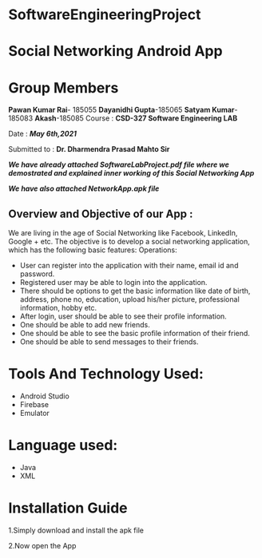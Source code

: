 # SoftwareEngineeringProject
#                                      Social Networking Android App
# Group Members

 **Pawan Kumar Rai**- 185055
 **Dayanidhi Gupta**-185065
 **Satyam Kumar**-185083
 **Akash**-185085
Course : **CSD-327 Software Engineering LAB**

Date : _**May 6th,2021**_

Submitted to : **Dr. Dharmendra Prasad Mahto Sir**






**_We have already attached SoftwareLabProject.pdf file where we demostrated and explained inner working of this Social Networking App_**

**_We have also attached NetworkApp.apk file_**

## Overview and Objective of our App :


We are living in the age of Social Networking like Facebook,
LinkedIn, Google + etc. The objective is to develop a social
networking application, which has the following basic features:
Operations:

* User can register into the application with their name, email id
and password.
* Registered user may be able to login into the application.
* There should be options to get the basic information like date
of birth, address, phone no, education, upload his/her picture,
professional information, hobby etc.
* After login, user should be able to see their profile information.
* One should be able to add new friends.
* One should be able to see the basic profile information of their
friend.
* One should be able to send messages to their friends.

# Tools And Technology Used:
* Android Studio
* Firebase
* Emulator
# Language used:
* Java
* XML


# Installation Guide
1.Simply download and install the apk file 

2.Now open the App 
